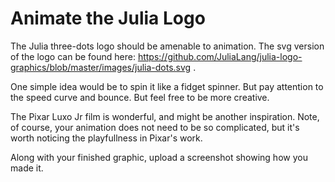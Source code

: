 # Animate the Julia Logo

The Julia three-dots logo should be amenable to animation. The svg version of the logo can be found here: https://github.com/JuliaLang/julia-logo-graphics/blob/master/images/julia-dots.svg .

One simple idea would be to spin it like a fidget spinner. But pay attention to the speed curve and bounce. But feel free to be more creative.

The Pixar Luxo Jr film is wonderful, and might be another inspiration. Note, of course, your animation does not need to be so complicated, but it's worth noticing the playfullness in Pixar's work.

Along with your finished graphic, upload a screenshot showing how you made it.
